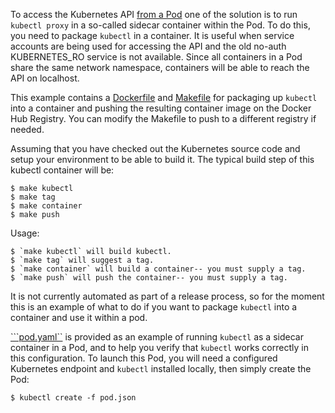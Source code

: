 To access the Kubernetes API [from a Pod](https://kubernetes.io/docs/concepts/cluster-administration/proxies/) one of the solution is to run `kubectl proxy` in a so-called sidecar container within the Pod. To do this, you need to package `kubectl` in a container. It is useful when service accounts are being used for accessing the API and the old no-auth KUBERNETES_RO service is not available. Since all containers in a Pod share the same network namespace, containers will be able to reach the API on localhost.

This example contains a [Dockerfile](Dockerfile) and [Makefile](Makefile) for packaging up `kubectl` into a container and pushing the resulting container image on the Docker Hub Registry. You can modify the Makefile to push to a different registry if needed.

Assuming that you have checked out the Kubernetes source code and setup your environment to be able to build it. The typical build step of this kubectl container will be:

```console
$ make kubectl
$ make tag
$ make container
$ make push
```

Usage:

```console
$ `make kubectl` will build kubectl.
$ `make tag` will suggest a tag.
$ `make container` will build a container-- you must supply a tag.
$ `make push` will push the container-- you must supply a tag.
```

It is not currently automated as part of a release process, so for the moment this is an example of what to do if you want to package `kubectl` into a container and use it within a pod.

[```pod.yaml``](pod.yaml) is provided as an example of running `kubectl` as a sidecar
container in a Pod, and to help you verify that `kubectl` works correctly in
this configuration. To launch this Pod, you will need a configured Kubernetes endpoint and `kubectl` installed locally, then simply create the Pod:

```
$ kubectl create -f pod.json
```
